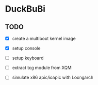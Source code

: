 # DuckBuBi

## TODO
- [x] create a multiboot kernel image
- [x] setup console

- [ ] setup keyboard
- [ ] extract tcg module from XQM
- [ ] simulate x86 apic/ioapic with Loongarch
